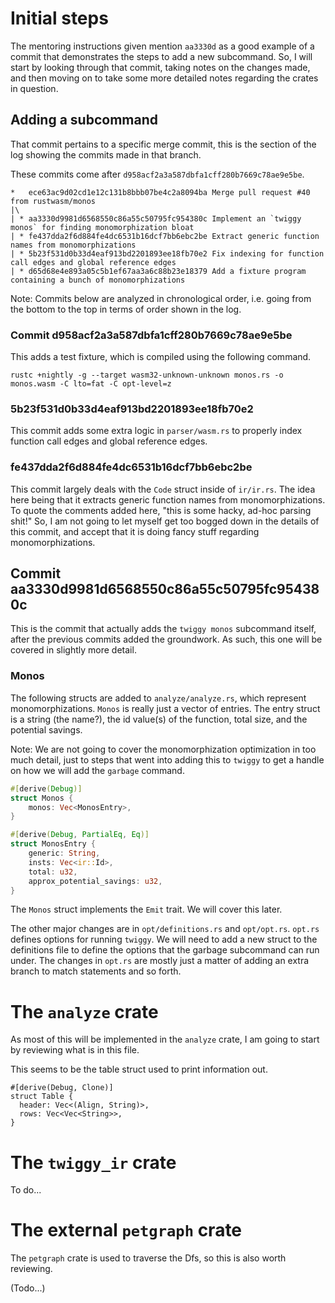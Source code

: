 # Initial steps

The mentoring instructions given mention `aa3330d` as a good example of a
commit that demonstrates the steps to add a new subcommand. So, I will start
by looking through that commit, taking notes on the changes made, and then
moving on to take some more detailed notes regarding the crates in question.

## Adding a subcommand

That commit pertains to a specific merge commit, this is the section of the
log showing the commits made in that branch.

These commits come after `d958acf2a3a587dbfa1cff280b7669c78ae9e5be`.

```
*   ece63ac9d02cd1e12c131b8bbb07be4c2a8094ba Merge pull request #40 from rustwasm/monos
|\
| * aa3330d9981d6568550c86a55c50795fc954380c Implement an `twiggy monos` for finding monomorphization bloat
| * fe437dda2f6d884fe4dc6531b16dcf7bb6ebc2be Extract generic function names from monomorphizations
| * 5b23f531d0b33d4eaf913bd2201893ee18fb70e2 Fix indexing for function call edges and global reference edges
| * d65d68e4e893a05c5b1ef67aa3a6c88b23e18379 Add a fixture program containing a bunch of monomorphizations
```

Note: Commits below are analyzed in chronological order, i.e. going from the
bottom to the top in terms of order shown in the log.

### Commit d958acf2a3a587dbfa1cff280b7669c78ae9e5be

This adds a test fixture, which is compiled using the following command.

```
rustc +nightly -g --target wasm32-unknown-unknown monos.rs -o monos.wasm -C lto=fat -C opt-level=z
```

### 5b23f531d0b33d4eaf913bd2201893ee18fb70e2

This commit adds some extra logic in `parser/wasm.rs` to properly index
function call edges and global reference edges.

### fe437dda2f6d884fe4dc6531b16dcf7bb6ebc2be

This commit largely deals with the `Code` struct inside of `ir/ir.rs`.
The idea here being that it extracts generic function names from
monomorphizations. To quote the comments added here, "this is some hacky,
ad-hoc parsing shit!" So, I am not going to let myself get too bogged down
in the details of this commit, and accept that it is doing fancy stuff
regarding monomorphizations.

## Commit aa3330d9981d6568550c86a55c50795fc954380c

This is the commit that actually adds the `twiggy monos` subcommand itself,
after the previous commits added the groundwork. As such, this one will be
covered in slightly more detail.

### Monos

The following structs are added to `analyze/analyze.rs`, which represent
monomorphizations. `Monos` is really just a vector of entries. The entry
struct is a string (the name?), the id value(s) of the function, total size,
and the potential savings.

Note: We are not going to cover the monomorphization optimization in too much
detail, just to steps that went into adding this to `twiggy` to get a handle
on how we will add the `garbage` command.

```rust
#[derive(Debug)]
struct Monos {
    monos: Vec<MonosEntry>,
}

#[derive(Debug, PartialEq, Eq)]
struct MonosEntry {
    generic: String,
    insts: Vec<ir::Id>,
    total: u32,
    approx_potential_savings: u32,
}
```

The `Monos` struct implements the `Emit` trait. We will cover this later.

The other major changes are in `opt/definitions.rs` and `opt/opt.rs`.
`opt.rs` defines options for running `twiggy`. We will need to add a new
struct to the definitions file to define the options that the garbage
subcommand can run under. The changes in `opt.rs` are mostly just a matter
of adding an extra branch to match statements and so forth.

# The `analyze` crate

As most of this will be implemented in the `analyze` crate, I am going to
start by reviewing what is in this file.

This seems to be the table struct used to print information out.

```
#[derive(Debug, Clone)]
struct Table {
  header: Vec<(Align, String)>,
  rows: Vec<Vec<String>>,
}
```

# The `twiggy_ir` crate

To do...

# The external `petgraph` crate

The `petgraph` crate is used to traverse the Dfs, so this is also worth
reviewing.

(Todo...)


